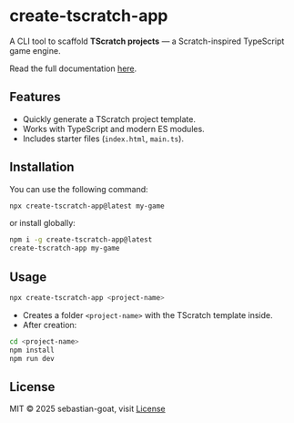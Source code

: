 # create-tscratch-app

A CLI tool to scaffold **TScratch projects** — a Scratch-inspired TypeScript game engine.

Read the full documentation [here](https://github.com/Sebastian-GOAT/tscratch).

## Features

- Quickly generate a TScratch project template.
- Works with TypeScript and modern ES modules.
- Includes starter files (`index.html`, `main.ts`).

## Installation

You can use the following command:

```bash
npx create-tscratch-app@latest my-game
```

or install globally:

```bash
npm i -g create-tscratch-app@latest
create-tscratch-app my-game
```

## Usage

```bash
npx create-tscratch-app <project-name>
```

- Creates a folder `<project-name>` with the TScratch template inside.
- After creation:

```bash
cd <project-name>
npm install
npm run dev
```

## License

MIT © 2025 sebastian-goat, visit [License](./LICENSE)